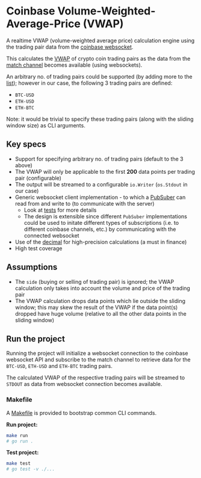 # Coinbase Volume-Weighted-Average-Price (VWAP)

A realtime VWAP (volume-weighted average price) calculation engine using the trading pair data from the [coinbase websocket](https://docs.pro.coinbase.com/#the-matches-channel).

This calculates the [VWAP](https://en.wikipedia.org/wiki/Volume-weighted_average_price) of crypto coin trading pairs as the data from the [match channel](https://docs.cloud.coinbase.com/exchange/docs/channels#match) becomes available (using websockets).

An arbitrary no. of trading pairs could be supported (by adding more to the [list](./main.go#L19)); however in our case, the following 3 trading pairs are defined:

- `BTC-USD`
- `ETH-USD`
- `ETH-BTC`

Note: it would be trivial to specify these trading pairs (along with the sliding window size) as CLI arguments.

## Key specs

- Support for specifying arbitrary no. of trading pairs (default to the 3 above)
- The VWAP will only be applicable to the first **200** data points per trading pair (configurable)
- The output will be streamed to a configurable `io.Writer` (`os.Stdout` in our case)
- Generic websocket client implementation - to which a [PubSuber](pkg/websocket/websocket.go#L4) can read from and write to (to communicate with the server)
  - Look at [tests](pkg/websocket/websocket_client_test.go) for more details
  - The design is extensible since different `PubSuber` implementations could be used to initate different types of subscriptions (i.e. to different coinbase channels, etc.) by communicating with the connected websocket
- Use of the [decimal](https://github.com/shopspring/decimal) for high-precision calculations (a must in finance)
- High test coverage

## Assumptions

- The `side` (buying or selling of trading pair) is ignored; the VWAP calculation only takes into account the volume and price of the trading pair
- The VWAP calculation drops data points which lie outside the sliding window; this may skew the result of the VWAP if the data point(s) dropped have huge volume (relative to all the other data points in the sliding window)

## Run the project

Running the project will initialize a websocket connection to the coinbase websocket API and subscribe to the match channel to retrieve data for the `BTC-USD`, `ETH-USD` and `ETH-BTC` trading pairs.

The calculated VWAP of the respective trading pairs will be streamed to `STDOUT` as data from websocket connection becomes available.

### Makefile

A [Makefile](Makefile) is provided to bootstrap common CLI commands.

**Run project:**

```sh
make run
# go run .
```

**Test project:**

```sh
make test
# go test -v ./...
```

